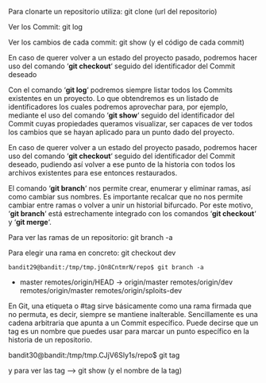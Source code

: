 
Para clonarte un repositorio utiliza: git clone (url del repositorio)

Ver los Commit: git log

Ver los cambios de cada commit: git show (y el código de cada commit)

En caso de querer volver a un estado del proyecto pasado, podremos hacer uso del comando ‘**git checkout**‘ seguido del identificador del Commit deseado




Con el comando ‘**git log**‘ podremos siempre listar todos los Commits existentes en un proyecto. Lo que obtendremos es un listado de identificadores los cuales podremos aprovechar para, por ejemplo, mediante el uso del comando ‘**git show**‘ seguido del identificador del Commit cuyas propiedades queramos visualizar, ser capaces de ver todos los cambios que se hayan aplicado para un punto dado del proyecto.

En caso de querer volver a un estado del proyecto pasado, podremos hacer uso del comando ‘**git checkout**‘ seguido del identificador del Commit deseado, pudiendo así volver a ese punto de la historia con todos los archivos existentes para ese entonces restaurados.




El comando ‘**git branch**‘ nos permite crear, enumerar y eliminar ramas, así como cambiar sus nombres. Es importante recalcar que no nos permite cambiar entre ramas o volver a unir un historial bifurcado. Por este motivo, ‘**git branch**‘ está estrechamente integrado con los comandos ‘**git checkout**‘ y ‘**git merge**‘.


Para ver las ramas de un repositorio:
	git branch -a

Para elegir una rama en concreto: git checkout dev

	bandit29@bandit:/tmp/tmp.jOn8CntmrN/repo$ git branch -a
* master
  remotes/origin/HEAD -> origin/master
  remotes/origin/dev
  remotes/origin/master
  remotes/origin/sploits-dev





En Git, una etiqueta o #tag sirve básicamente como una rama firmada que no permuta, es decir, siempre se mantiene inalterable. Sencillamente es una cadena arbitraria que apunta a un Commit específico. Puede decirse que un tag es un nombre que puedes usar para marcar un punto específico en la historia de un repositorio.

bandit30@bandit:/tmp/tmp.CJjV6Sly1s/repo$ git tag

y para ver las tag --> git show (y el nombre de la tag)



